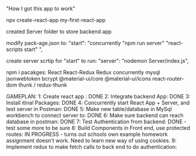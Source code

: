 "How I got this app to work"

npx create-react-app my-first-react-app

created Server folder to store backend app

modify pack-age.json to:
"start": "concurrently \"npm run server\" \"react-scripts start\" ",

create server scrtip for "start" to run:
"server": "nodemon Server/index.js",

npm i pacakges:
React
React-Redux
Redux
concurrently
mysql
jsonwebtoken
bcrypt
@material-ui/core
@material-ui/icons
react-router-dom
thunk / redux-thunk

GAMEPLAN:
1: Create react app : DONE
2: Integrate backend App: DONE
3: Install itinal Packages: DONE
4: Concurrently start React App + Server, and test server in Postman: DONE
5: Make new table/database in MySql workbench to connect server to: DONE
6: Make sure backend can reach database in postman: DONE
7: Test Authentication from backend: DONE - test some more to be sure
8: Build Components in Front end, use protected routes: IN PROGRESS - turns out schools own example homework assignment doesn't work. Need to learn new way of using cookies.
9: Implement redux to make fetch calls to back end to do authentication:
